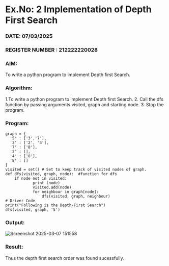 # Ex.No: 2  Implementation of Depth First Search
### DATE: 07/03/2025                                                                           

### REGISTER NUMBER : 212222220028
### AIM: 
To write a python program to implement Depth first Search. 
### Algorithm:
1.To write a python program to implement Depth first Search.
2. Call the dfs function by passing arguments visited, graph and starting node.
3. Stop the program.
### Program:
```
graph = {
  '5' : ['3','7'],
  '3' : ['2', '4'],
  '7' : ['8'],
  '2' : [],
  '4' : ['8'],
  '8' : []
}
visited = set() # Set to keep track of visited nodes of graph.
def dfs(visited, graph, node):  #function for dfs 
    if node not in visited:
        	print (node)
        	visited.add(node)
        	for neighbour in graph[node]:
            	dfs(visited, graph, neighbour)
# Driver Code
print("Following is the Depth-First Search")
dfs(visited, graph, '5')
```
### Output:

![Screenshot 2025-03-07 151558](https://github.com/user-attachments/assets/55d51173-2d95-4587-9601-9dcb677b4059)


### Result:
Thus the depth first search order was found sucessfully.
